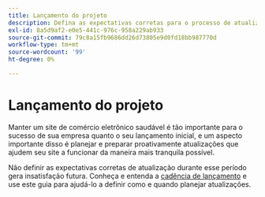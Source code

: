 ```yaml
---
title: Lançamento do projeto
description: Defina as expectativas corretas para o processo de atualização com as partes interessadas do projeto do Adobe Commerce.
exl-id: 8a5d9af2-e0e5-441c-976c-958a229ab933
source-git-commit: 79c8a15fb9686dd26d73805e9d0fd18bb987770d
workflow-type: tm+mt
source-wordcount: '99'
ht-degree: 0%

---
```


# Lançamento do projeto

Manter um site de comércio eletrônico saudável é tão importante para o sucesso de sua empresa quanto o seu lançamento inicial, e um aspecto importante disso é planejar e preparar proativamente atualizações que ajudem seu site a funcionar da maneira mais tranquila possível.

Não definir as expectativas corretas de atualização durante esse período gera insatisfação futura. Conheça e entenda a [cadência de lançamento](https://experienceleague.adobe.com/pt-br/docs/commerce-operations/release/planning/schedule) e use este guia para ajudá-lo a definir como e quando planejar atualizações.

